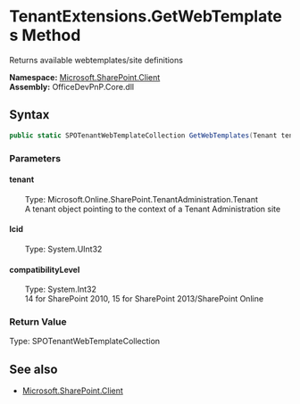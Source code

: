 # TenantExtensions.GetWebTemplates Method  
Returns available webtemplates/site definitions  

**Namespace:** [Microsoft.SharePoint.Client](Microsoft.SharePoint.Client.md)  
**Assembly:** OfficeDevPnP.Core.dll  
## Syntax
```C#
public static SPOTenantWebTemplateCollection GetWebTemplates(Tenant tenant, UInt32 lcid, Int32 compatibilityLevel)
```
### Parameters
#### tenant  
&emsp;&emsp;Type: Microsoft.Online.SharePoint.TenantAdministration.Tenant  
&emsp;&emsp;A tenant object pointing to the context of a Tenant Administration site  

#### lcid  
&emsp;&emsp;Type: System.UInt32  

#### compatibilityLevel  
&emsp;&emsp;Type: System.Int32  
&emsp;&emsp;14 for SharePoint 2010, 15 for SharePoint 2013/SharePoint Online  

### Return Value
Type: SPOTenantWebTemplateCollection  


## See also
- [Microsoft.SharePoint.Client](Microsoft.SharePoint.Client.md)
